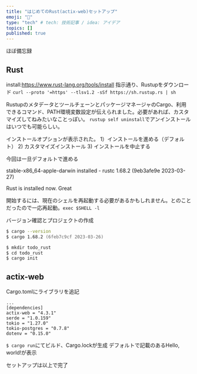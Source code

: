 ```yaml
---
title: "はじめてのRust(actix-web)セットアップ"
emoji: "🐷"
type: "tech" # tech: 技術記事 / idea: アイデア
topics: []
published: true
---
```


ほぼ備忘録

## Rust
install:https://www.rust-lang.org/tools/install
指示通り、Rustupをダウンロード
`curl --proto '=https' --tlsv1.2 -sSf https://sh.rustup.rs | sh`

RustupのメタデータとツールチェーンとパッケージマネージャのCargo、利用できるコマンド、PATH環境変数設定が伝えられました。必要があれば、カスタマイズしてねみたいなことっぽい。
`rustup self uninstall`でアンインストールはいつでも可能らしい。

インストールオプションが表示された。
1）インストールを進める（デフォルト）
2) カスタマイズインストール
3) インストールを中止する

今回は一旦デフォルトで進める

stable-x86_64-apple-darwin installed - rustc 1.68.2 (9eb3afe9e 2023-03-27)

Rust is installed now. Great

開始するには、現在のシェルを再起動する必要があるかもしれません。とのことだったので一応再起動。`exec $SHELL -l`

バージョン確認とプロジェクトの作成
```zsh
$ cargo --version
$ cargo 1.68.2 (6feb7c9cf 2023-03-26)

$ mkdir todo_rust
$ cd todo_rust
$ cargo init
```

## actix-web

Cargo.tomlにライブラリを追記
```
...
[dependencies]
actix-web = "4.3.1"
serde = "1.0.159"
tokio = "1.27.0"
tokio-postgres = "0.7.8"
dotenv = "0.15.0"
```

`$ cargo run`にてビルド、Cargo.lockが生成
デフォルトで記載のあるHello, world!が表示

セットアップは以上で完了
